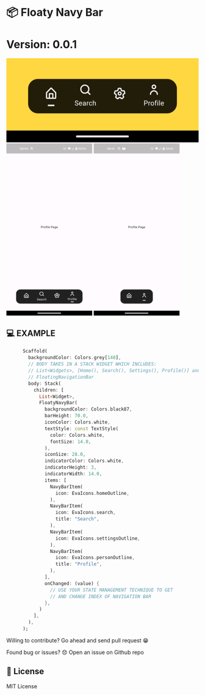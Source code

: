 #  :package: Floaty Navy Bar
#  Version: 0.0.1

<img src="example/images/floaty.png?raw=true">

<img width="225" height="450" src="example/images/customizable_floaty.png?raw=true">

<img width="225" height="450" src="example/images/dynamic_floaty.png?raw=true">

## :computer: EXAMPLE

```dart
      Scaffold(
        backgroundColor: Colors.grey[140],
        // BODY TAKES IN A STACK WIDGET WHICH INCLUDES:
        // List<Widgets>, [Home(), Search(), Settings(), Profile()] and
        // FloatingNavigationBar
        body: Stack(
          children: [
            List<Widget>,
            FloatyNavyBar(
              backgroundColor: Colors.black87,
              barHeight: 70.0,
              iconColor: Colors.white,
              textStyle: const TextStyle(
                color: Colors.white,
                fontSize: 14.0,
              ),
              iconSize: 28.0,
              indicatorColor: Colors.white,
              indicatorHeight: 3,
              indicatorWidth: 14.0,
              items: [
                NavyBarItem(
                  icon: EvaIcons.homeOutline,
                ),
                NavyBarItem(
                  icon: EvaIcons.search,
                  title: "Search",
                ),
                NavyBarItem(
                  icon: EvaIcons.settingsOutline,
                ),
                NavyBarItem(
                  icon: EvaIcons.personOutline,
                  title: "Profile",
                ),
              ],
              onChanged: (value) {
                // USE YOUR STATE MANAGEMENT TECHNIQUE TO GET
                // AND CHANGE INDEX OF NAVIGATION BAR
              },
            )
          ],
        ),
      );
```
Willing to contribute?
Go ahead and send pull request :grin:

Found bug or issues? :disappointed:
Open an issue on Github repo

## :key: License

MIT License
